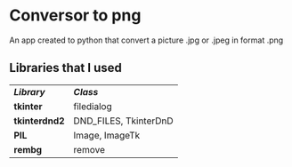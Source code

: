 # Conversor to png

An app created to python that convert a picture .jpg or .jpeg in format .png

## Libraries that I used
<table>
    <tr>
        <td><strong><i>Library</i></strong</td>
        <td><strong><i>Class</i></strong</td>
    </tr>
    <tr>
        <td><strong>tkinter</strong></td>
        <td>filedialog</td>
    </tr>
    <tr>
        <td><strong>tkinterdnd2</strong></td>
        <td>DND_FILES, TkinterDnD</td>
    </tr>
    <tr>
        <td><strong>PIL</strong></td>
        <td>Image, ImageTk</td>
    </tr>
    <tr>
        <td><strong>rembg</strong></td>
        <td>remove</td>
    </tr>
</table>